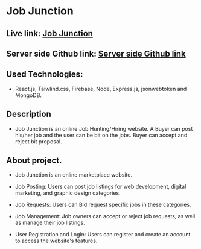 # Job Junction

## Live link: [Job Junction](https://job-junction-52e11.web.app/)

## Server side Github link: [Server side Github link](https://github.com/najrulislam38/job-junction-server)

## Used Technologies:
 - React.js, Taiwlind.css, Firebase, Node, Express.js, jsonwebtoken and MongoDB.

## Description 
- Job Junction is an online Job Hunting/Hiring website. A Buyer can post his/her job and the user can be bit on the jobs. Buyer can accept and reject bit proposal. 

## About project.

- Job Junction is an online marketplace website.

- Job Posting: Users can post job listings for web development, digital marketing, and graphic design categories.

- Job Requests: Users can Bid request specific jobs in these categories.

- Job Management: Job owners can accept or reject job requests, as well as manage their job listings.

- User Registration and Login: Users can register and create an account to access the website's features.
